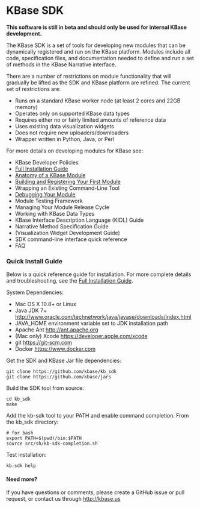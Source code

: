 # KBase SDK

**This software is still in beta and should only be used for internal KBase development.**

The KBase SDK is a set of tools for developing new modules that can be dynamically registered and run on the KBase platform.  Modules include all code, specification files, and documentation needed to define and run a set of methods in the KBase Narrative interface.

There are a number of restrictions on module functionality that will gradually be lifted as the SDK and KBase platform are refined.  The current set of restrictions are:

- Runs on a standard KBase worker node (at least 2 cores and 22GB memory)
- Operates only on supported KBase data types
- Requires either no or fairly limited amounts of reference data
- Uses existing data visualization widgets
- Does not require new uploaders/downloaders
- Wrapper written in Python, Java, or Perl


For more details on developing modules for KBase see:

- KBase Developer Policies
- [Full Installation Guide](doc/installation.md)
- [Anatomy of a KBase Module](doc/module_overview.md)
- [Building and Registering Your First Module](doc/Module_builder.md)
- Wrapping an Existing Command-Line Tool
- [Debugging Your Module](doc/Docker_deployment.md)
- Module Testing Framework
- Managing Your Module Release Cycle
- Working with KBase Data Types
- KBase Interface Description Language (KIDL) Guide
- Narrative Method Specification Guide
- (Visualization Widget Development Guide)
- SDK command-line interface quick reference
- FAQ


### Quick Install Guide

Below is a quick reference guide for installation.  For more complete details and troubleshooting, see the [Full Installation Guide](doc/installation.md).

System Dependencies:

- Mac OS X 10.8+ or Linux
- Java JDK 7+ http://www.oracle.com/technetwork/java/javase/downloads/index.html
- JAVA_HOME environment variable set to JDK installation path
- Apache Ant http://ant.apache.org
- (Mac only) Xcode https://developer.apple.com/xcode
- git https://git-scm.com
- Docker https://www.docker.com

Get the SDK and KBase Jar file dependencies:

    git clone https://github.com/kbase/kb_sdk
    git clone https://github.com/kbase/jars

Build the SDK tool from source:

    cd kb_sdk
    make

Add the kb-sdk tool to your PATH and enable command completion.  From the kb_sdk directory:

    # for bash
    export PATH=$(pwd)/bin:$PATH
    source src/sh/kb-sdk-completion.sh

Test installation:

    kb-sdk help


#### Need more?

If you have questions or comments, please create a GitHub issue or pull request, or contact us through http://kbase.us
